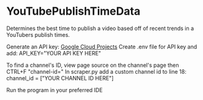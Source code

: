 # YouTubePublishTimeData
Determines the best time to publish a video based off of recent trends in a YouTubers publish times. 

Generate an API key: [Google Cloud Projects](https://console.cloud.google.com/projectcreate)
Create .env file for API key and add: API_KEY="YOUR API KEY HERE"

To find a channel's ID, view page source on the channel's page then CTRL+F "channel-id="
In scraper.py add a custom channel id to line 18: channel_id = ["YOUR CHANNEL ID HERE"]

Run the program in your preferred IDE
